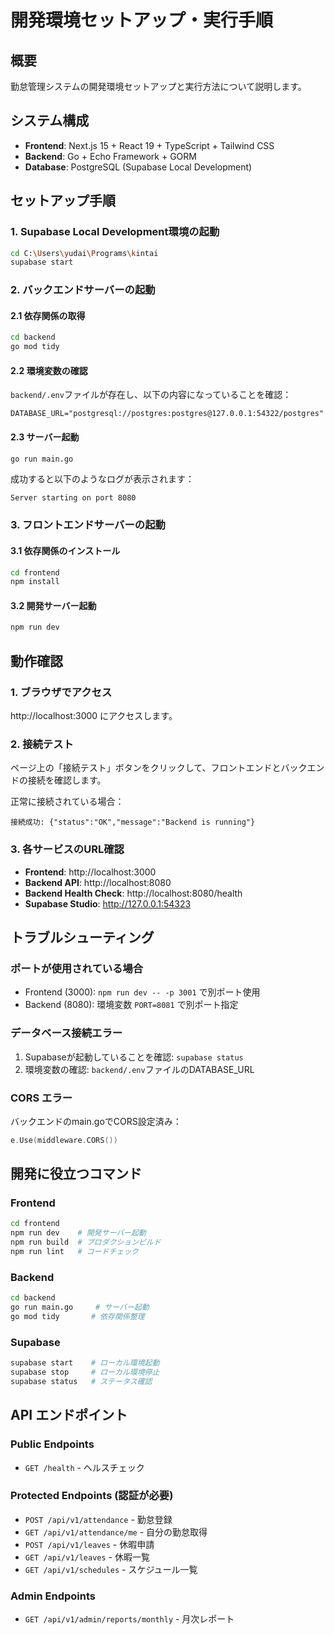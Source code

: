 # 開発環境セットアップ・実行手順

## 概要
勤怠管理システムの開発環境セットアップと実行方法について説明します。

## システム構成
- **Frontend**: Next.js 15 + React 19 + TypeScript + Tailwind CSS
- **Backend**: Go + Echo Framework + GORM
- **Database**: PostgreSQL (Supabase Local Development)

## セットアップ手順

### 1. Supabase Local Development環境の起動
```bash
cd C:\Users\yudai\Programs\kintai
supabase start
```

### 2. バックエンドサーバーの起動

#### 2.1 依存関係の取得
```bash
cd backend
go mod tidy
```

#### 2.2 環境変数の確認
`backend/.env`ファイルが存在し、以下の内容になっていることを確認：
```
DATABASE_URL="postgresql://postgres:postgres@127.0.0.1:54322/postgres"
```

#### 2.3 サーバー起動
```bash
go run main.go
```

成功すると以下のようなログが表示されます：
```
Server starting on port 8080
```

### 3. フロントエンドサーバーの起動

#### 3.1 依存関係のインストール
```bash
cd frontend
npm install
```

#### 3.2 開発サーバー起動
```bash
npm run dev
```

## 動作確認

### 1. ブラウザでアクセス
http://localhost:3000 にアクセスします。

### 2. 接続テスト
ページ上の「接続テスト」ボタンをクリックして、フロントエンドとバックエンドの接続を確認します。

正常に接続されている場合：
```
接続成功: {"status":"OK","message":"Backend is running"}
```

### 3. 各サービスのURL確認
- **Frontend**: http://localhost:3000
- **Backend API**: http://localhost:8080
- **Backend Health Check**: http://localhost:8080/health
- **Supabase Studio**: http://127.0.0.1:54323

## トラブルシューティング

### ポートが使用されている場合
- Frontend (3000): `npm run dev -- -p 3001` で別ポート使用
- Backend (8080): 環境変数 `PORT=8081` で別ポート指定

### データベース接続エラー
1. Supabaseが起動していることを確認: `supabase status`
2. 環境変数の確認: `backend/.env`ファイルのDATABASE_URL

### CORS エラー
バックエンドのmain.goでCORS設定済み：
```go
e.Use(middleware.CORS())
```

## 開発に役立つコマンド

### Frontend
```bash
cd frontend
npm run dev    # 開発サーバー起動
npm run build  # プロダクションビルド
npm run lint   # コードチェック
```

### Backend
```bash
cd backend
go run main.go     # サーバー起動
go mod tidy       # 依存関係整理
```

### Supabase
```bash
supabase start    # ローカル環境起動
supabase stop     # ローカル環境停止
supabase status   # ステータス確認
```

## API エンドポイント

### Public Endpoints
- `GET /health` - ヘルスチェック

### Protected Endpoints (認証が必要)
- `POST /api/v1/attendance` - 勤怠登録
- `GET /api/v1/attendance/me` - 自分の勤怠取得
- `POST /api/v1/leaves` - 休暇申請
- `GET /api/v1/leaves` - 休暇一覧
- `GET /api/v1/schedules` - スケジュール一覧

### Admin Endpoints
- `GET /api/v1/admin/reports/monthly` - 月次レポート
